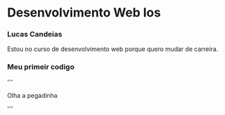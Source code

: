 # Desenvolvimento Web Ios

### Lucas Candeias

Estou no curso de desenvolvimento web porque quero mudar de carreira.

### Meu primeir codigo 

'''
        <div>
        <p>Olha a pegadinha</p>
        </div>
'''